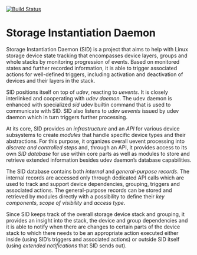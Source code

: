 [![Build Status](https://travis-ci.org/sid-project/sid-mvp.svg?branch=master)](https://travis-ci.org/sid-project/sid-mvp)


# Storage Instantiation Daemon

Storage Instantiation Daemon (SID) is a project that aims to help with
Linux storage device state tracking that encompasses device layers,
groups and whole stacks by monitoring progression of events. Based on
monitored states and further recorded information, it is able to trigger
associated actions for well-defined triggers, including activation and
deactivation of devices and their layers in the stack.

SID positions itself on top of *udev*, reacting to *uevents*. It is
closely interlinked and cooperating with *udev daemon*. The udev daemon
is enhanced with specialized *sid* udev builtin command that is used to
communicate with SID. SID also listens to *udev uevents* issued by udev
daemon which in turn triggers further processing.

At its core, SID provides an *infrastructure* and an *API* for various
device subsystems to create *modules* that handle specific device types
and their abstractions. For this purpose, it organizes overall uevent
processing into *discrete and controlled steps* and, through an API, it
provides access to its own *SID database* for use within core parts as
well as modules to store and retrieve extended information besides udev
daemon’s database capabilities.

The SID database contains both *internal* and *general-purpose records*.
The internal records are accessed only through dedicated API calls which
are used to track and support device dependencies, grouping, triggers
and associated actions. The general-purpose records can be stored and
retrieved by modules directly with a possibility to define their *key
components*, *scope of visibility* and *access type*.

Since SID keeps track of the overall storage device stack and grouping,
it provides an insight into the stack, the device and group dependencies
and it is able to notify when there are changes to certain parts of the
device stack to which there needs to be an appropriate action executed
either inside (using SID’s triggers and associated actions) or outside
SID itself (using *extended notifications* that SID sends out).
